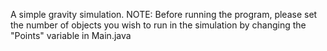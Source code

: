 A simple gravity simulation.
NOTE: Before running the program, please set the number of objects you wish to run in the simulation by changing the "Points" variable in Main.java
